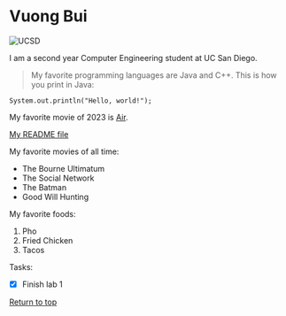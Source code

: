 # **Vuong Bui**
![UCSD](https://library.ucsd.edu/news-events/wp-content/uploads/2020/08/Library-Blog-Post-Feature-1920x1080-50th-1.jpg)

I am a second year Computer Engineering student at UC San Diego.
> My favorite programming languages are Java and C++.
This is how you print in Java:
```
System.out.println("Hello, world!");
```
My favorite movie of 2023 is [Air](https://en.wikipedia.org/wiki/Air_(2023_film)).

[My README file](README.md)

My favorite movies of all time:
- The Bourne Ultimatum
- The Social Network
- The Batman
- Good Will Hunting

My favorite foods:
1. Pho
2. Fried Chicken
3. Tacos

Tasks:
- [x] Finish lab 1

[Return to top](#Vuong-Bui)
